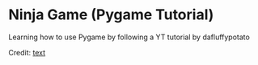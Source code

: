 # Ninja Game (Pygame Tutorial)

Learning how to use Pygame by following a YT tutorial by dafluffypotato

Credit: [text](https://www.youtube.com/watch?v=2gABYM5M0ww&t=1127s)

